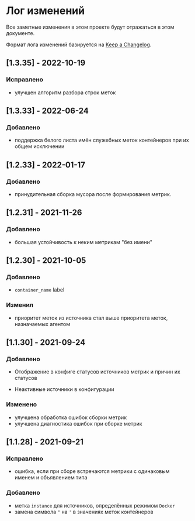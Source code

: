 # Лог изменений

Все заметные изменения в этом проекте будут отражаться в этом документе.

Формат лога изменений базируется на [Keep a Changelog](https://keepachangelog.com/en/1.0.0/).

## [1.3.35] - 2022-10-19

### Исправлено

* улучшен алгоритм разбора строк меток

## [1.3.33] - 2022-06-24

### Добавлено

* поддержка белого листа имён служебных меток контейнеров при их общем исключении 

## [1.2.33] - 2022-01-17 

### Добавлено

* принудительная сборка мусора после формирования метрик.

## [1.2.31] - 2021-11-26

### Добавлено

* большая устойчивость к неким метрикам "без имени"

## [1.2.30] - 2021-10-05

### Добавлено

* `container_name` label

### Изменил 

* приоритет меток из источника стал выше приоритета меток, назначаемых агентом

## [1.1.30] - 2021-09-24

### Добавлено

* Отображение в конфиге статусов источников метрик и причин их статусов

* Неактивные источники в конфигурации

### Изменено

*  улучшена обработка ошибок сборки метрик
* улучшена диагностика ошибок при сборке метрик

## [1.1.28] - 2021-09-21

### Исправлено

* ошибка, если при сборе встречаются метрики с одинаковым именем и объявлением типа

### Добавлено

* метка `instance` для источников, определённых режимом `Docker`
* замена символа `"` на `'` в значениях меток контейнеров
